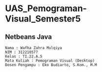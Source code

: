 # UAS_Pemograman-Visual_Semester5

## Netbeans Java

```
Nama : Wafha Zahra Mulqiya
NIM : 312210577
Kelas : TI.22.A.5
Mata Kuliah : Pemograman Visual (Desktop)
Dosen Pengampu : Eko Budiarto, S.Kom., M.M
```
